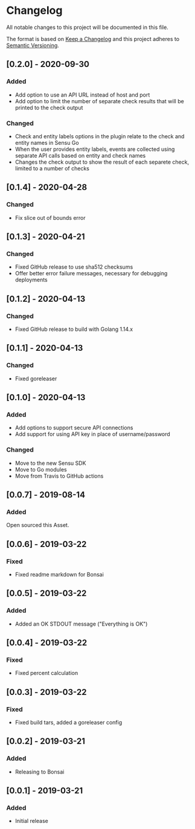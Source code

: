 # Changelog
All notable changes to this project will be documented in this file.

The format is based on [Keep a Changelog](http://keepachangelog.com/en/1.0.0/)
and this project adheres to [Semantic
Versioning](http://semver.org/spec/v2.0.0.html).

## [0.2.0] - 2020-09-30

### Added
- Add option to use an API URL instead of host and port
- Add option to limit the number of separate check results that will be printed to the check output

### Changed
- Check and entity labels options in the plugin relate to the check and entity names in Sensu Go
- When the user provides entity labels, events are collected using separate API calls based on entity and check names
- Changes the check output to show the result of each separete check, limited to a number of checks

## [0.1.4] - 2020-04-28

### Changed
- Fix slice out of bounds error

## [0.1.3] - 2020-04-21

### Changed
- Fixed GitHub release to use sha512 checksums
- Offer better error failure messages, necessary for debugging deployments

## [0.1.2] - 2020-04-13

### Changed
- Fixed GitHub release to build with Golang 1.14.x

## [0.1.1] - 2020-04-13

### Changed
- Fixed goreleaser

## [0.1.0] - 2020-04-13

### Added
- Add options to support secure API connections
- Add support for using API key in place of username/password

### Changed
- Move to the new Sensu SDK
- Move to Go modules
- Move from Travis to GitHub actions

## [0.0.7] - 2019-08-14

### Added

Open sourced this Asset.

## [0.0.6] - 2019-03-22

### Fixed
- Fixed readme markdown for Bonsai

## [0.0.5] - 2019-03-22

### Added
- Added an OK STDOUT message ("Everything is OK")

## [0.0.4] - 2019-03-22

### Fixed
- Fixed percent calculation

## [0.0.3] - 2019-03-22

### Fixed
- Fixed build tars, added a goreleaser config

## [0.0.2] - 2019-03-21

### Added
- Releasing to Bonsai

## [0.0.1] - 2019-03-21

### Added
- Initial release
